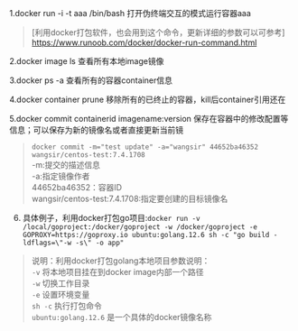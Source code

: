1.docker run -i -t aaa /bin/bash  打开伪终端交互的模式运行容器aaa   
> [利用docker打包软件，也会用到这个命令，更新详细的参数可以可参考] https://www.runoob.com/docker/docker-run-command.html

2.docker image ls 查看所有本地image镜像

3.docker ps -a 查看所有的容器container信息

4.docker container prune  移除所有的已终止的容器，kill后container引用还在

5.docker commit containerid imagename:version 保存在容器中的修改配置等信息；可以保存为新的镜像名或者直接更新当前镜
> `docker commit -m="test update" -a="wangsir" 44652ba46352 wangsir/centos-test:7.4.1708`   
>-m:提交的描述信息  
>-a:指定镜像作者   
>44652ba46352：容器ID   
>wangsir/centos-test:7.4.1708:指定要创建的目标镜像名  

6. 具体例子，利用docker打包go项目:`docker run -v /local/goproject:/docker/goproject -w /docker/goproject -e GOPROXY=https://goproxy.io ubuntu:golang.12.6 sh -c "go build -ldflags=\"-w -s\" -o app"`
>说明：利用docker打包golang本地项目参数说明：    
>`-v` 将本地项目挂在到docker image内部一个路径     
>`-w` 切换工作目录     
>`-e` 设置环境变量    
>`sh -c` 执行打包命令     
>`ubuntu:golang.12.6` 是一个具体的docker镜像名称    
